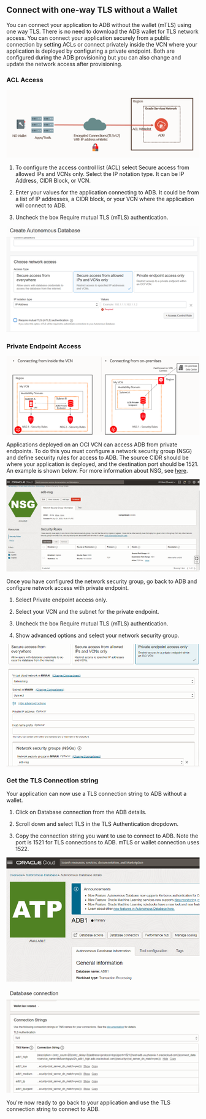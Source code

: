 ## Connect with one-way TLS without a Wallet

You can connect your application to ADB without the wallet (mTLS) using one way TLS.  There is no need to download the ADB wallet for TLS network access.  You can connect your application securely from a public connection by setting ACLs or connect privately inside the VCN where your application is deployed by configuring a private endpoint.  Both are configured during the ADB provisioning but you can also change and update the network access after provisioning.

### ACL Access

![acl](./images/acl1-diagram.png)


1. To configure the access control list (ACL) select Secure access from allowed IPs and VCNs only.  Select the IP notation type.  It can be IP Address, CIDR Block, or VCN.  
   
2. Enter your values for the application connecting to ADB.  It could be from a list of IP addresses, a CIDR block, or your VCN where the application will connect to ADB.

3. Uncheck the box Require mutual TLS (mTLS) authentication.

![adb](./images/acl1.png)


### Private Endpoint Access

![pe](./images/private-endpoint-diagram.png)


Applications deployed on an OCI VCN can access ADB from private endpoints.  To do this you must configure a network security group (NSG) and define security rules for access to ADB.  The source CIDR should be where your application is deployed, and the destination port should be 1521. An example is shown below. For more information about NSG, see [here](https://docs.oracle.com/en-us/iaas/Content/Network/Concepts/networksecuritygroups.htm).

![adb-nsg](./images/nsg-1.png)


Once you have configured the network security group, go back to ADB and configure network access with private endpoint.

1. Select Private endpoint access only.

2. Select your VCN and the subnet for the private endpoint.

3. Uncheck the box Require mutual TLS (mTLS) authentication.
   
4. Show advanced options and select your network security group.

![private-endpoint1](./images/private-endpoint1.png)


### Get the TLS Connection string

Your application can now use a TLS connection string to ADB without a wallet. 

1. Click on Database connection from the ADB details.
   
2. Scroll down and select TLS in the TLS Authentication dropdown.
   
3. Copy the connection string you want to use to connect to ADB.  Note the port is 1521 for TLS connections to ADB.  mTLS or wallet connection uses 1522.

![db-connection1](./images/db-connection1.png)

![db-connection2](./images/db-connection2.png)


You're now ready to go back to your application and use the TLS connection string to connect to ADB.


 


